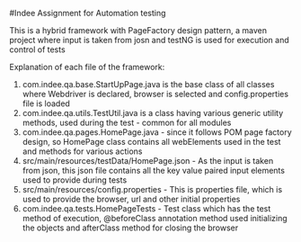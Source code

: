 #Indee Assignment for Automation testing

This is a hybrid framework with PageFactory design pattern, a maven project where input is taken from josn and testNG is used for execution and control of tests

Explanation of each file of the framework:
  1. com.indee.qa.base.StartUpPage.java is the base class of all classes where Webdriver is declared, browser is selected and config.properties file is loaded
  2. com.indee.qa.utils.TestUtil.java is a class having various generic utility methods, used during the test - common for all modules
  3. com.indee.qa.pages.HomePage.java - since it follows POM page factory design, so HomePage class contains all webElements used in the test and methods for various actions
  4. src/main/resources/testData/HomePage.json - As the input is taken from json, this json file contains all the key value paired input elements used to provide during tests
  5. src/main/resources/config.properties - This is properties file, which is used to provide the browser, url and other initial properties
  6. com.indee.qa.tests.HomePageTests - Test class which has the test method of execution, @beforeClass annotation method used  initializing the objects and afterClass method for closing the browser
